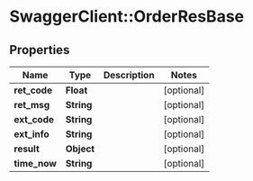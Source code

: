 # SwaggerClient::OrderResBase

## Properties
Name | Type | Description | Notes
------------ | ------------- | ------------- | -------------
**ret_code** | **Float** |  | [optional] 
**ret_msg** | **String** |  | [optional] 
**ext_code** | **String** |  | [optional] 
**ext_info** | **String** |  | [optional] 
**result** | **Object** |  | [optional] 
**time_now** | **String** |  | [optional] 


